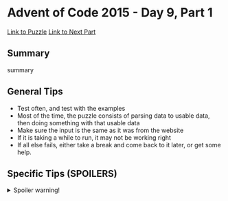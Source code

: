 # Advent of Code 2015 - Day 9, Part 1

[Link to Puzzle](https://adventofcode.com/2015/day/9)
[Link to Next Part](https://github.com/CodingAP/unofficial-aoc-syllabus/blob/main/years/2015/day9/part2.md)

## Summary
summary

## General Tips
- Test often, and test with the examples
- Most of the time, the puzzle consists of parsing data to usable data, then doing something with that usable data
- Make sure the input is the same as it was from the website
- If it is taking a while to run, it may not be working right
- If all else fails, either take a break and come back to it later, or get some help.

## Specific Tips (SPOILERS)
<details> <summary>Spoiler warning!</summary>

specific tips

</details>